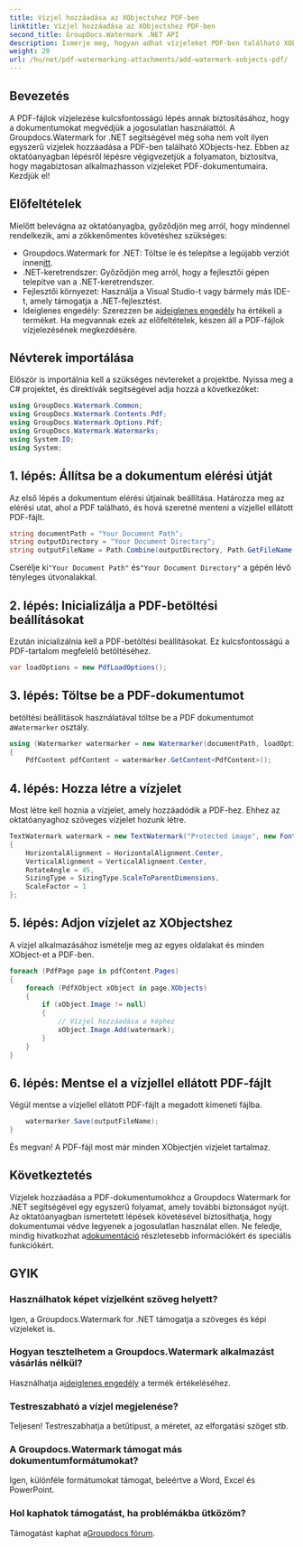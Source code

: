 ```yaml
---
title: Vízjel hozzáadása az XObjectshez PDF-ben
linktitle: Vízjel hozzáadása az XObjectshez PDF-ben
second_title: GroupDocs.Watermark .NET API
description: Ismerje meg, hogyan adhat vízjeleket PDF-ben található XObjects-hez a Groupdocs.Watermark for .NET segítségével. Kövesse lépésről lépésre útmutatónkat az egyszerű megvalósítás érdekében.
weight: 20
url: /hu/net/pdf-watermarking-attachments/add-watermark-xobjects-pdf/
---
```

## Bevezetés
A PDF-fájlok vízjelezése kulcsfontosságú lépés annak biztosításához, hogy a dokumentumokat megvédjük a jogosulatlan használattól. A Groupdocs.Watermark for .NET segítségével még soha nem volt ilyen egyszerű vízjelek hozzáadása a PDF-ben található XObjects-hez. Ebben az oktatóanyagban lépésről lépésre végigvezetjük a folyamaton, biztosítva, hogy magabiztosan alkalmazhasson vízjeleket PDF-dokumentumaira. Kezdjük el!
## Előfeltételek
Mielőtt belevágna az oktatóanyagba, győződjön meg arról, hogy mindennel rendelkezik, ami a zökkenőmentes követéshez szükséges:
-  Groupdocs.Watermark for .NET: Töltse le és telepítse a legújabb verziót innen[itt](https://releases.groupdocs.com/Watermark/net/).
- .NET-keretrendszer: Győződjön meg arról, hogy a fejlesztői gépen telepítve van a .NET-keretrendszer.
- Fejlesztői környezet: Használja a Visual Studio-t vagy bármely más IDE-t, amely támogatja a .NET-fejlesztést.
-  Ideiglenes engedély: Szerezzen be a[ideiglenes engedély](https://purchase.groupdocs.com/temporary-license/) ha értékeli a terméket.
Ha megvannak ezek az előfeltételek, készen áll a PDF-fájlok vízjelezésének megkezdésére.
## Névterek importálása
Először is importálnia kell a szükséges névtereket a projektbe. Nyissa meg a C# projektet, és direktívák segítségével adja hozzá a következőket:
```csharp
using GroupDocs.Watermark.Common;
using GroupDocs.Watermark.Contents.Pdf;
using GroupDocs.Watermark.Options.Pdf;
using GroupDocs.Watermark.Watermarks;
using System.IO;
using System;
```
## 1. lépés: Állítsa be a dokumentum elérési útját
Az első lépés a dokumentum elérési útjainak beállítása. Határozza meg az elérési utat, ahol a PDF található, és hová szeretné menteni a vízjellel ellátott PDF-fájlt.
```csharp
string documentPath = "Your Document Path";
string outputDirectory = "Your Document Directory";
string outputFileName = Path.Combine(outputDirectory, Path.GetFileName(documentPath));
```
 Cserélje ki`"Your Document Path"` és`"Your Document Directory"` a gépén lévő tényleges útvonalakkal.
## 2. lépés: Inicializálja a PDF-betöltési beállításokat
Ezután inicializálnia kell a PDF-betöltési beállításokat. Ez kulcsfontosságú a PDF-tartalom megfelelő betöltéséhez.
```csharp
var loadOptions = new PdfLoadOptions();
```
## 3. lépés: Töltse be a PDF-dokumentumot
 betöltési beállítások használatával töltse be a PDF dokumentumot a`Watermarker` osztály.
```csharp
using (Watermarker watermarker = new Watermarker(documentPath, loadOptions))
{
    PdfContent pdfContent = watermarker.GetContent<PdfContent>();
```
## 4. lépés: Hozza létre a vízjelet
Most létre kell hoznia a vízjelet, amely hozzáadódik a PDF-hez. Ehhez az oktatóanyaghoz szöveges vízjelet hozunk létre.
```csharp
TextWatermark watermark = new TextWatermark("Protected image", new Font("Arial", 8))
{
    HorizontalAlignment = HorizontalAlignment.Center,
    VerticalAlignment = VerticalAlignment.Center,
    RotateAngle = 45,
    SizingType = SizingType.ScaleToParentDimensions,
    ScaleFactor = 1
};
```
## 5. lépés: Adjon vízjelet az XObjectshez
A vízjel alkalmazásához ismételje meg az egyes oldalakat és minden XObject-et a PDF-ben.
```csharp
foreach (PdfPage page in pdfContent.Pages)
{
    foreach (PdfXObject xObject in page.XObjects)
    {
        if (xObject.Image != null)
        {
            // Vízjel hozzáadása a képhez
            xObject.Image.Add(watermark);
        }
    }
}
```
## 6. lépés: Mentse el a vízjellel ellátott PDF-fájlt
Végül mentse a vízjellel ellátott PDF-fájlt a megadott kimeneti fájlba.
```csharp
    watermarker.Save(outputFileName);
}
```
És megvan! A PDF-fájl most már minden XObjectjén vízjelet tartalmaz.
## Következtetés
 Vízjelek hozzáadása a PDF-dokumentumokhoz a Groupdocs Watermark for .NET segítségével egy egyszerű folyamat, amely további biztonságot nyújt. Az oktatóanyagban ismertetett lépések követésével biztosíthatja, hogy dokumentumai védve legyenek a jogosulatlan használat ellen. Ne feledje, mindig hivatkozhat a[dokumentáció](https://tutorials.groupdocs.com/Watermark/net/) részletesebb információkért és speciális funkciókért.
## GYIK
### Használhatok képet vízjelként szöveg helyett?
Igen, a Groupdocs.Watermark for .NET támogatja a szöveges és képi vízjeleket is.
### Hogyan tesztelhetem a Groupdocs.Watermark alkalmazást vásárlás nélkül?
 Használhatja a[ideiglenes engedély](https://purchase.groupdocs.com/temporary-license/) a termék értékeléséhez.
### Testreszabható a vízjel megjelenése?
Teljesen! Testreszabhatja a betűtípust, a méretet, az elforgatási szöget stb.
### A Groupdocs.Watermark támogat más dokumentumformátumokat?
Igen, különféle formátumokat támogat, beleértve a Word, Excel és PowerPoint.
### Hol kaphatok támogatást, ha problémákba ütközöm?
 Támogatást kaphat a[Groupdocs fórum](https://forum.groupdocs.com/c/watermark/19).